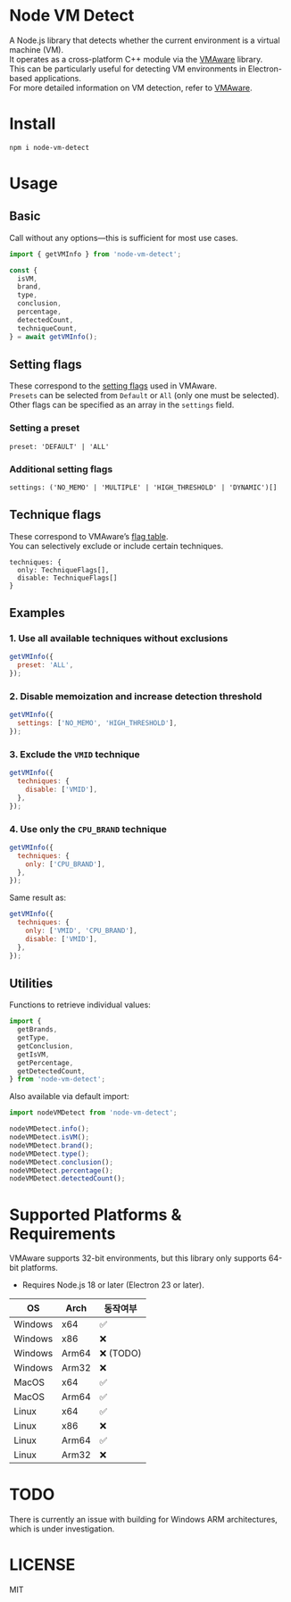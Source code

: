 # Node VM Detect

A Node.js library that detects whether the current environment is a virtual machine (VM).   
It operates as a cross-platform C++ module via the [VMAware](https://github.com/kernelwernel/VMAware) library.  
This can be particularly useful for detecting VM environments in Electron-based applications.  
For more detailed information on VM detection, refer to [VMAware](https://github.com/kernelwernel/VMAware).

# Install

```bash
npm i node-vm-detect
```

# Usage
## Basic
Call without any options—this is sufficient for most use cases.
```js
import { getVMInfo } from 'node-vm-detect';

const {
  isVM,
  brand,
  type,
  conclusion,
  percentage,
  detectedCount,
  techniqueCount,
} = await getVMInfo();
```
## Setting flags
These correspond to the [setting flags](https://github.com/kernelwernel/VMAware/wiki/Documentation#setting-flags) used in VMAware.  
`Presets` can be selected from `Default` or `All` (only one must be selected).  
Other flags can be specified as an array in the `settings` field.
### Setting a preset
```
preset: 'DEFAULT' | 'ALL'
```
### Additional setting flags
```
settings: ('NO_MEMO' | 'MULTIPLE' | 'HIGH_THRESHOLD' | 'DYNAMIC')[]
```

## Technique flags
These correspond to VMAware’s [flag table](https://github.com/kernelwernel/VMAware/wiki/Documentation#flag-table).  
You can selectively exclude or include certain techniques.  
```
techniques: {
  only: TechniqueFlags[],
  disable: TechniqueFlags[]
}
```

## Examples
### 1. Use all available techniques without exclusions
```js
getVMInfo({
  preset: 'ALL',
});
```
### 2. Disable memoization and increase detection threshold
```js
getVMInfo({
  settings: ['NO_MEMO', 'HIGH_THRESHOLD'],
});
```
### 3. Exclude the `VMID` technique
```js
getVMInfo({
  techniques: {
    disable: ['VMID'],
  },
});
```
### 4. Use only the `CPU_BRAND` technique
```js
getVMInfo({
  techniques: {
    only: ['CPU_BRAND'],
  },
});
```
Same result as:
```js
getVMInfo({
  techniques: {
    only: ['VMID', 'CPU_BRAND'],
    disable: ['VMID'],
  },
});
```

## Utilities
Functions to retrieve individual values:
```js
import {
  getBrands,
  getType,
  getConclusion,
  getIsVM,
  getPercentage,
  getDetectedCount,
} from 'node-vm-detect';
```
Also available via default import:
```js
import nodeVMDetect from 'node-vm-detect';

nodeVMDetect.info();
nodeVMDetect.isVM();
nodeVMDetect.brand();
nodeVMDetect.type();
nodeVMDetect.conclusion();
nodeVMDetect.percentage();
nodeVMDetect.detectedCount();
```

# Supported Platforms & Requirements
VMAware supports 32-bit environments, but this library only supports 64-bit platforms.  
* Requires Node.js 18 or later (Electron 23 or later).

| OS      | Arch  | 동작여부 |
| ------- | ----- | -------- |
| Windows | x64   | ✅        |
| Windows | x86   | ❌        |
| Windows | Arm64 | ❌ (TODO) |
| Windows | Arm32 | ❌        |
| MacOS   | x64   | ✅        |
| MacOS   | Arm64 | ✅        |
| Linux   | x64   | ✅        |
| Linux   | x86   | ❌        |
| Linux   | Arm64 | ✅        |
| Linux   | Arm32 | ❌        |

# TODO
There is currently an issue with building for Windows ARM architectures, which is under investigation. 

# LICENSE
MIT
